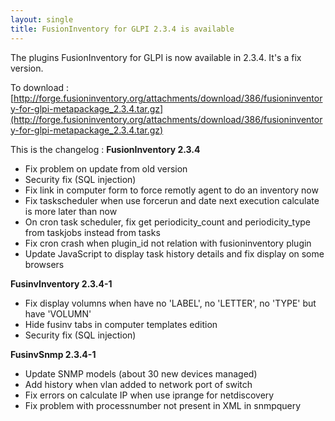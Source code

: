 ```yaml
---
layout: single
title: FusionInventory for GLPI 2.3.4 is available
---
```


The plugins FusionInventory for GLPI is now available in 2.3.4. It's a fix version.

To download : [http://forge.fusioninventory.org/attachments/download/386/fusioninventory-for-glpi-metapackage_2.3.4.tar.gz](http://forge.fusioninventory.org/attachments/download/386/fusioninventory-for-glpi-metapackage_2.3.4.tar.gz)

This is the changelog : 
<strong>FusionInventory 2.3.4</strong>


* Fix problem on update from old version
* Security fix (SQL injection)
* Fix link in computer form to force remotly agent to do an inventory now
* Fix taskscheduler when use forcerun and date next execution calculate is more later than now
* On cron task scheduler, fix get periodicity_count and periodicity_type from taskjobs instead from tasks
* Fix cron crash when plugin_id not relation with fusioninventory plugin
* Update JavaScript to display task history details and fix display on some browsers




<strong>FusinvInventory 2.3.4-1</strong>


* Fix display volumns when have no 'LABEL', no 'LETTER', no 'TYPE' but have 'VOLUMN'
* Hide fusinv tabs in computer templates edition
* Security fix (SQL injection)




<strong>FusinvSnmp 2.3.4-1</strong>


* Update SNMP models (about 30 new devices managed)
* Add history when vlan added to network port of switch
* Fix errors on calculate IP when use iprange for netdiscovery
* Fix problem with processnumber not present in XML in snmpquery



